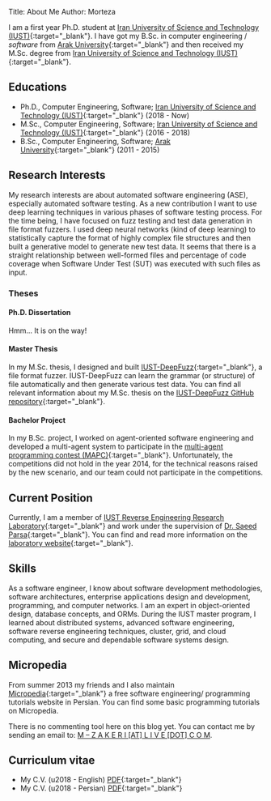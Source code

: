 Title: About Me
Author: Morteza



I am a first year Ph.D. student at [Iran University of Science and Technology (IUST)](http://www.iust.ac.ir/en){:target="_blank"}. I have got my B.Sc. in computer engineering / *software* from [Arak University](http://en.araku.ac.ir/){:target="_blank"} and then received my M.Sc. degree from [Iran University of Science and Technology (IUST)](http://www.iust.ac.ir/en){:target="_blank"}. 


## Educations
* Ph.D., Computer Engineering, Software; [Iran University of Science and Technology (IUST)](http://www.iust.ac.ir/en){:target="_blank"} (2018 - Now)
* M.Sc., Computer Engineering, Software; [Iran University of Science and Technology (IUST)](http://www.iust.ac.ir/en){:target="_blank"} (2016 - 2018)
* B.Sc., Computer Engineering, Software; [Arak University](http://en.araku.ac.ir/){:target="_blank"} (2011 - 2015)


## Research Interests
My research interests are about automated software engineering (ASE), especially automated software testing. As a new contribution I want to use deep learning techniques in various phases of software testing process. For the time being, I have focused on fuzz testing and test data generation in file format fuzzers. I used deep neural networks (kind of deep learning) to statistically capture the format of highly complex file structures and then built a generative model to generate new test data. It seems that there is a straight relationship between well-formed files and percentage of code coverage when Software Under Test (SUT) was executed with such files as input.


### Theses

#### Ph.D. Dissertation
Hmm... It is on the way!

#### Master Thesis
In my M.Sc. thesis, I designed and built [IUST-DeepFuzz](https://github.com/m-zakeri/iust_deep_fuzz){:target="_blank"}, a file format fuzzer. IUST-DeepFuzz can learn the grammar (or structure) of file automatically and then generate various test data. You can find all relevant information about my M.Sc. thesis on the [IUST-DeepFuzz GitHub repository](https://github.com/m-zakeri/iust_deep_fuzz){:target="_blank"}. 


#### Bachelor Project
In my B.Sc. project, I worked on agent-oriented software engineering and developed a multi-agent system to participate in the [multi-agent programming contest (MAPC)](https://multiagentcontest.org/){:target="_blank"}. Unfortunately, the competitions did not hold in the year 2014, for the technical reasons raised by the new scenario, and our team could not participate in the competitions. 


## Current Position
Currently, I am a member of [IUST Reverse Engineering Research Laboratory](http://parsa.iust.ac.ir/reverse-engineering-lab/){:target="_blank"} and work under the supervision of [Dr. Saeed Parsa](http://parsa.iust.ac.ir){:target="_blank"}. You can find and read more information on the [laboratory website](http://parsa.iust.ac.ir/reverse-engineering-lab/){:target="_blank"}. 


## Skills
As a software engineer, I know about software development methodologies, software architectures, enterprise applications design and development, programming, and computer networks. I am an expert in object-oriented design, database concepts, and ORMs. During the IUST master program, I learned about distributed systems, advanced software engineering, software reverse engineering techniques, cluster, grid, and cloud computing, and secure and dependable software systems design.


## Micropedia
From summer 2013 my friends and I also maintain [Micropedia](http://micropedia.ir/){:target="_blank"} a free software engineering/ programming tutorials website in Persian. You can find some basic programming tutorials on Micropedia. 


There is no commenting tool here on this blog yet. You can contact me by sending an email to: [M – Z A K E R I [AT] L I V E [DOT] C O M](mailto:m-my_last_name@live.com).


## Curriculum vitae
* My C.V. (u2018 - English) [PDF](https://www.dropbox.com/s/uskbycwjukva3ag/Zakeri_Resume_970112_EN.pdf?dl=0){:target="_blank"}
* My C.V. (u2018 - Persian) [PDF](https://www.dropbox.com/s/7zpxl68sx68cb3u/Zakeri_Resume_961201_FA.pdf?dl=0){:target="_blank"}


